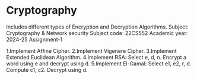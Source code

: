 # Cryptography

Includes different types of Encryption and Decryption Algorithms.
Subject: Cryptography & Network security Subject code: 22CS552 Academic year: 2024-25 Assignment-1

1.Implement Affine Cipher.
2.Implement Vigenere Cipher.
3.Implement Extended Euclidean Algorithm.
4.Implement RSA: Select e, d, n. Encrypt a word using e and decrypt using d.
5.Implement El-Gamal: Select e1, e2, r, d. Compute c1, c2. Decrypt using d.
